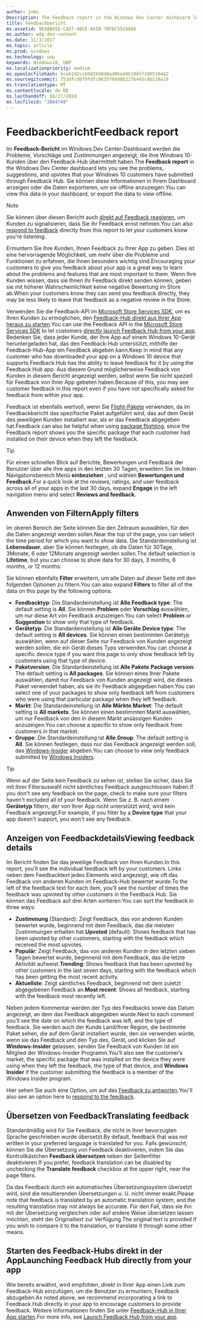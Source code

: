 ```yaml
---
author: jnHs
Description: The Feedback report in the Windows Dev Center dashboard lets you see the problems, suggestions, and upvotes that your Windows 10 customers have submitted through Feedback Hub.
title: Feedbackbericht
ms.assetid: 9EA8B456-CA57-40CE-A55B-7BFDC55CA8A8
ms.author: wdg-dev-content
ms.date: 11/3/2017
ms.topic: article
ms.prod: windows
ms.technology: uwp
keywords: Windows10, UWP
ms.localizationpriority: medium
ms.openlocfilehash: bceb1d2cc6682698d0ad06ed4b1865f3d6510442
ms.sourcegitcommit: 753dfcd0f9fdfc963579dd0b217b445c4b110a18
ms.translationtype: MT
ms.contentlocale: de-DE
ms.lasthandoff: 08/27/2018
ms.locfileid: "2864749"
---
```

# <a name="feedback-report"></a><span data-ttu-id="51757-103">Feedbackbericht</span><span class="sxs-lookup"><span data-stu-id="51757-103">Feedback report</span></span>

<span data-ttu-id="51757-104">Im **Feedback-Bericht** im Windows Dev Center-Dashboard werden die Probleme, Vorschläge und Zustimmungen angezeigt, die Ihre Windows 10-Kunden über den Feedback-Hub übermittelt haben.</span><span class="sxs-lookup"><span data-stu-id="51757-104">The **Feedback report** in the Windows Dev Center dashboard lets you see the problems, suggestions, and upvotes that your Windows 10 customers have submitted through Feedback Hub.</span></span> <span data-ttu-id="51757-105">Sie können diese Informationen in Ihrem Dashboard anzeigen oder die Daten exportieren, um sie offline anzuzeigen.</span><span class="sxs-lookup"><span data-stu-id="51757-105">You can view this data in your dashboard, or export the data to view offline.</span></span>

> [!NOTE]
> <span data-ttu-id="51757-106">Sie können über diesen Bericht auch [direkt auf Feedback reagieren](respond-to-customer-feedback.md), um Kunden zu signalisieren, dass Sie ihr Feedback ernst nehmen.</span><span class="sxs-lookup"><span data-stu-id="51757-106">You can also [respond to feedback](respond-to-customer-feedback.md) directly from this report to let your customers know you're listening.</span></span>

<span data-ttu-id="51757-107">Ermuntern Sie Ihre Kunden, Ihnen Feedback zu Ihrer App zu geben. Dies ist eine hervorragende Möglichkeit, um mehr über die Probleme und Funktionen zu erfahren, die ihnen besonders wichtig sind.</span><span class="sxs-lookup"><span data-stu-id="51757-107">Encouraging your customers to give you feedback about your app is a great way to learn about the problems and features that are most important to them.</span></span> <span data-ttu-id="51757-108">Wenn Ihre Kunden wissen, dass sie Ihnen ihr Feedback direkt senden können, geben sie mit höherer Wahrscheinlichkeit keine negative Bewertung im Store ab.</span><span class="sxs-lookup"><span data-stu-id="51757-108">When your customers know they can send you feedback directly, they may be less likely to leave that feedback as a negative review in the Store.</span></span>

<span data-ttu-id="51757-109">Verwenden Sie die Feedback-API im [Microsoft Store Services SDK](http://aka.ms/store-em-sdk), um es Ihren Kunden zu ermöglichen, den [Feedback-Hub direkt aus Ihrer App heraus zu starten](../monetize/launch-feedback-hub-from-your-app.md).</span><span class="sxs-lookup"><span data-stu-id="51757-109">You can use the Feedback API in the [Microsoft Store Services SDK](http://aka.ms/store-em-sdk) to let customers [directly launch Feedback Hub from your app](../monetize/launch-feedback-hub-from-your-app.md).</span></span> <span data-ttu-id="51757-110">Bedenken Sie, dass jeder Kunde, der Ihre App auf einem Windows 10-Gerät heruntergeladen hat, das den Feedback-Hub unterstützt, mithilfe der Feedback-Hub-App ein Feedback abgeben kann.</span><span class="sxs-lookup"><span data-stu-id="51757-110">Keep in mind that any customer who has downloaded your app on a Windows 10 device that supports Feedback Hub has the ability to leave feedback for it by using the Feedback Hub app.</span></span> <span data-ttu-id="51757-111">Aus diesem Grund möglicherweise Feedback von Kunden in diesem Bericht angezeigt werden, selbst wenn Sie nicht speziell für Feedback von Ihrer App gebeten haben.</span><span class="sxs-lookup"><span data-stu-id="51757-111">Because of this, you may see customer feedback in this report even if you have not specifically asked for feedback from within your app.</span></span>

<span data-ttu-id="51757-112">Feedback ist ebenfalls wertvoll, wenn Sie [Flight-Pakete](package-flights.md) verwenden, da im Feedbackbericht das spezifische Paket aufgeführt wird, das auf dem Gerät des jeweiligen Kunden installiert war, als er das Feedback abgegeben hat.</span><span class="sxs-lookup"><span data-stu-id="51757-112">Feedback can also be helpful when using [package flighting](package-flights.md), since the Feedback report shows you the specific package that each customer had installed on their device when they left the feedback.</span></span>

> [!TIP]
> <span data-ttu-id="51757-113">Für einen schnellen Blick auf Berichte, Bewertungen und Feedback der Benutzer über alle Ihre apps in den letzten 30 Tagen, erweitern Sie im linken Navigationsbereich Menü **einbeziehen** , und wählen **Bewertungen und Feedback.**</span><span class="sxs-lookup"><span data-stu-id="51757-113">For a quick look at the reviews, ratings, and user feedback across all of your apps in the last 30 days, expand **Engage** in the left navigation menu and select **Reviews and feedback.**</span></span> 


## <a name="apply-filters"></a><span data-ttu-id="51757-114">Anwenden von Filtern</span><span class="sxs-lookup"><span data-stu-id="51757-114">Apply filters</span></span>

<span data-ttu-id="51757-115">Im oberen Bereich der Seite können Sie den Zeitraum auswählen, für den die Daten angezeigt werden sollen.</span><span class="sxs-lookup"><span data-stu-id="51757-115">Near the top of the page, you can select the time period for which you want to show data.</span></span> <span data-ttu-id="51757-116">Die Standardeinstellung ist **Lebensdauer**, aber Sie können festlegen, ob die Daten für 30Tage, 3Monate, 6 oder 12Monate angezeigt werden sollen.</span><span class="sxs-lookup"><span data-stu-id="51757-116">The default selection is **Lifetime**, but you can choose to show data for 30 days, 3 months, 6 months, or 12 months.</span></span>

<span data-ttu-id="51757-117">Sie können ebenfalls **Filter** erweitern, um alle Daten auf dieser Seite mit den folgenden Optionen zu filtern.</span><span class="sxs-lookup"><span data-stu-id="51757-117">You can also expand **Filters** to filter all of the data on this page by the following options.</span></span>

- <span data-ttu-id="51757-118">**Feedbacktyp**: Die Standardeinstellung ist **Alle**.</span><span class="sxs-lookup"><span data-stu-id="51757-118">**Feedback type**: The default setting is **All**.</span></span> <span data-ttu-id="51757-119">Sie können **Problem** oder **Vorschlag** auswählen, um nur diese Art von Feedback anzuzeigen.</span><span class="sxs-lookup"><span data-stu-id="51757-119">You can select **Problem** or **Suggestion** to show only that type of feedback.</span></span>
- <span data-ttu-id="51757-120">**Gerätetyp**: Die Standardeinstellung ist **Alle Geräte**.</span><span class="sxs-lookup"><span data-stu-id="51757-120">**Device type**: The default setting is **All devices**.</span></span> <span data-ttu-id="51757-121">Sie können einen bestimmten Gerätetyp auswählen, wenn auf dieser Seite nur Feedback von Kunden angezeigt werden sollen, die ein Gerät dieses Typs verwenden.</span><span class="sxs-lookup"><span data-stu-id="51757-121">You can choose a specific device type if you want this page to only show feedback left by customers using that type of device.</span></span>
- <span data-ttu-id="51757-122">**Paketversion**: Die Standardeinstellung ist **Alle Pakete**.</span><span class="sxs-lookup"><span data-stu-id="51757-122">**Package version**: The default setting is **All packages**.</span></span> <span data-ttu-id="51757-123">Sie können eines Ihrer Pakete auswählen, damit nur Feedback von Kunden angezeigt wird, die dieses Paket verwendet haben, als sie ihr Feedback abgegeben haben.</span><span class="sxs-lookup"><span data-stu-id="51757-123">You can select one of your packages to show only feedback left from customers who were using that particular package when they left feedback.</span></span>
- <span data-ttu-id="51757-124">**Markt**: Die Standardeinstellung ist **Alle Märkte**.</span><span class="sxs-lookup"><span data-stu-id="51757-124">**Market**: The default setting is **All markets**.</span></span> <span data-ttu-id="51757-125">Sie können einen bestimmten Markt auswählen, um nur Feedback von den in diesem Markt ansässigen Kunden anzuzeigen.</span><span class="sxs-lookup"><span data-stu-id="51757-125">You can choose a specific to show only feedback from customers in that market.</span></span>
- <span data-ttu-id="51757-126">**Gruppe**: Die Standardeinstellung ist **Alle**.</span><span class="sxs-lookup"><span data-stu-id="51757-126">**Group**: The default setting is **All**.</span></span> <span data-ttu-id="51757-127">Sie können festlegen, dass nur das Feedback angezeigt werden soll, das [Windows-Insider](http://insider.windows.com) abgeben.</span><span class="sxs-lookup"><span data-stu-id="51757-127">You can choose to view only feedback submitted by [Windows Insiders](http://insider.windows.com).</span></span>

> [!TIP]
> <span data-ttu-id="51757-128">Wenn auf der Seite kein Feedback zu sehen ist, stellen Sie sicher, dass Sie mit Ihrer Filterauswahl nicht sämtliches Feedback ausgeschlossen haben.</span><span class="sxs-lookup"><span data-stu-id="51757-128">If you don't see any feedback on the page, check to make sure your filters haven't excluded all of your feedback.</span></span> <span data-ttu-id="51757-129">Wenn Sie z. B. nach einem **Gerätetyp** filtern, der von Ihrer App nicht unterstützt wird, wird kein Feedback angezeigt.</span><span class="sxs-lookup"><span data-stu-id="51757-129">For example, if you filter by a **Device type** that your app doesn't support, you won't see any feedback.</span></span>


## <a name="viewing-feedback-details"></a><span data-ttu-id="51757-130">Anzeigen von Feedbackdetails</span><span class="sxs-lookup"><span data-stu-id="51757-130">Viewing feedback details</span></span>

<span data-ttu-id="51757-131">Im Bericht finden Sie das jeweilige Feedback von Ihren Kunden.</span><span class="sxs-lookup"><span data-stu-id="51757-131">In this report, you’ll see the individual feedback left by your customers.</span></span> <span data-ttu-id="51757-132">Links neben dem Feedbacktext jedes Elements wird angezeigt, wie oft das Feedback von anderen Kunden im Feedback-Hub bewertet wurde.</span><span class="sxs-lookup"><span data-stu-id="51757-132">To the left of the feedback text for each item, you’ll see the number of times the feedback was upvoted by other customers in the Feedback Hub.</span></span> <span data-ttu-id="51757-133">Sie können das Feedback auf drei Arten sortieren:</span><span class="sxs-lookup"><span data-stu-id="51757-133">You can sort the feedback in three ways:</span></span>

- <span data-ttu-id="51757-134">**Zustimmung** (Standard): Zeigt Feedback, das von anderen Kunden bewertet wurde, beginnend mit dem Feedback, das die meisten Zustimmungen erhalten hat.</span><span class="sxs-lookup"><span data-stu-id="51757-134">**Upvoted** (default): Shows feedback that has been upvoted by other customers, starting with the feedback which received the most upvotes.</span></span>
- <span data-ttu-id="51757-135">**Populär**: Zeigt Feedback, das von anderen Kunden in den letzten sieben Tagen bewertet wurde, beginnend mit dem Feedback, das die letzte Aktivität aufweist.</span><span class="sxs-lookup"><span data-stu-id="51757-135">**Trending**: Shows feedback that has been upvoted by other customers in the last seven days, starting with the feedback which has been getting the most recent activity.</span></span>
- <span data-ttu-id="51757-136">**Aktuellste**: Zeigt sämtliches Feedback, beginnend mit dem zuletzt abgegebenen Feedback an.</span><span class="sxs-lookup"><span data-stu-id="51757-136">**Most recent**: Shows all feedback, starting with the feedback most recently left.</span></span>

<span data-ttu-id="51757-137">Neben jedem Kommentar werden der Typ des Feedbacks sowie das Datum angezeigt, an dem das Feedback abgegeben wurde.</span><span class="sxs-lookup"><span data-stu-id="51757-137">Next to each comment you’ll see the date on which the feedback was left, and the type of feedback.</span></span> <span data-ttu-id="51757-138">Sie werden auch der Kunde Land/Ihrer Region, die bestimmte Paket sehen, die auf dem Gerät installiert wurde, den sie verwenden würde, wenn sie das Feedback und den Typ des, Gerät, und klicken Sie auf **Windows-Insider** gelassen, senden Sie Feedback von Kunden ist ein Mitglied der Windows-Insider Programm.</span><span class="sxs-lookup"><span data-stu-id="51757-138">You’ll also see the customer’s market, the specific package that was installed on the device they were using when they left the feedback, the type of that device, and **Windows Insider** if the customer submitting the feedback is a member of the Windows Insider program.</span></span>

<span data-ttu-id="51757-139">Hier sehen Sie auch eine Option, um auf das [Feedback zu antworten](respond-to-customer-feedback.md).</span><span class="sxs-lookup"><span data-stu-id="51757-139">You'll also see an option here to [respond to the feedback](respond-to-customer-feedback.md).</span></span>


## <a name="translating-feedback"></a><span data-ttu-id="51757-140">Übersetzen von Feedback</span><span class="sxs-lookup"><span data-stu-id="51757-140">Translating feedback</span></span>

<span data-ttu-id="51757-141">Standardmäßig wird für Sie Feedback, die nicht in Ihrer bevorzugten Sprache geschrieben wurde übersetzt.</span><span class="sxs-lookup"><span data-stu-id="51757-141">By default, feedback that was not written in your preferred language is translated for you.</span></span> <span data-ttu-id="51757-142">Falls gewünscht, können Sie die Übersetzung von Feedback deaktivieren, indem Sie das Kontrollkästchen **Feedback übersetzen** neben der Seitenfilter deaktivieren.</span><span class="sxs-lookup"><span data-stu-id="51757-142">If you prefer, feedback translation can be disabled by unchecking the **Translate feedback** checkbox at the upper right, near the page filters.</span></span>

<span data-ttu-id="51757-143">Da das Feedback durch ein automatisches Übersetzungssystem übersetzt wird, sind die resultierenden Übersetzungen u. U. nicht immer exakt.</span><span class="sxs-lookup"><span data-stu-id="51757-143">Please note that feedback is translated by an automatic translation system, and the resulting translation may not always be accurate.</span></span> <span data-ttu-id="51757-144">Für den Fall, dass sie ihn mit der Übersetzung vergleichen oder auf andere Weise übersetzen lassen möchten, steht der Originaltext zur Verfügung.</span><span class="sxs-lookup"><span data-stu-id="51757-144">The original text is provided if you wish to compare it to the translation, or translate it through some other means.</span></span>


## <a name="launching-feedback-hub-directly-from-your-app"></a><span data-ttu-id="51757-145">Starten des Feedback-Hubs direkt in der App</span><span class="sxs-lookup"><span data-stu-id="51757-145">Launching Feedback Hub directly from your app</span></span>

<span data-ttu-id="51757-146">Wie bereits erwähnt, wird empfohlen, direkt in Ihrer App einen Link zum Feedback-Hub einzufügen, um die Benutzer zu ermuntern, Feedback abzugeben.</span><span class="sxs-lookup"><span data-stu-id="51757-146">As noted above, we recommend incorporating a link to Feedback Hub directly in your app to encourage customers to provide feedback.</span></span> <span data-ttu-id="51757-147">Weitere Informationen finden Sie unter [Feedback-Hub in Ihrer App starten](../monetize/launch-feedback-hub-from-your-app.md).</span><span class="sxs-lookup"><span data-stu-id="51757-147">For more info, see [Launch Feedback Hub from your app](../monetize/launch-feedback-hub-from-your-app.md).</span></span>
